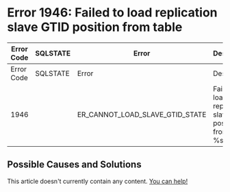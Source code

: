 
# Error 1946: Failed to load replication slave GTID position from table


| Error Code | SQLSTATE | Error | Description |
| --- | --- | --- | --- |
| Error Code | SQLSTATE | Error | Description |
| 1946 |  | ER_CANNOT_LOAD_SLAVE_GTID_STATE | Failed to load replication slave GTID position from table %s.%s |




## Possible Causes and Solutions


This article doesn't currently contain any content. [You can help!](/kb/en/writing-and-editing-knowledge-base-articles/)


